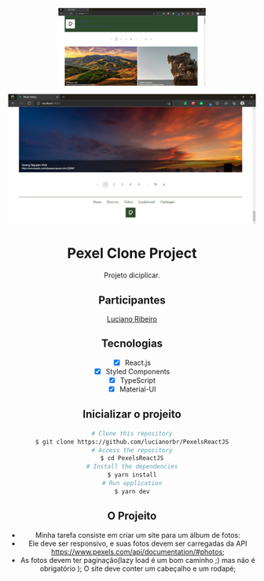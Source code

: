 <div align="center">
  <img width="300" alt="NextJS-ChakraUI" src=".github/assets/Header.png" />

<p align="center">
  <img alt="Rocketseat" src="./.github/assets/Footer.png">
</p>

<h1 align="center">
Pexel Clone Project
</h1>

<p align="center">Projeto diciplicar.</p>

## Participantes

[Luciano Ribeiro](https://github.com/lucianorbr)

## Tecnologias

- [x] React.js
- [x] Styled Components
- [x] TypeScript
- [x] Material-UI

## Inicializar o projeito

```bash
# Clone this repository
$ git clone https://github.com/lucianorbr/PexelsReactJS
# Access the repository
$ cd PexelsReactJS
# Install the dependencies
$ yarn install
# Run application
$ yarn dev
```

## O Projeito
- Minha tarefa consiste em criar um site para um álbum de fotos:
- Ele deve ser responsivo, e suas fotos devem ser carregadas da API https://www.pexels.com/api/documentation/#photos;
- As fotos devem ter paginação(lazy load é um bom caminho ;) mas não é obrigatório );
O site deve conter um cabeçalho e um rodapé;

  